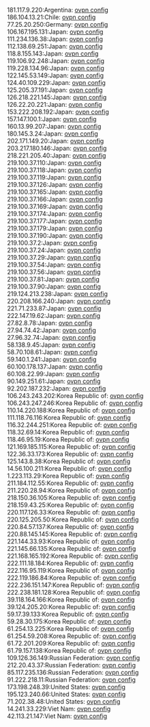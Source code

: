 181.117.9.220:Argentina: [ovpn config](vpn/181_117_9_220.ovpn)  
186.104.13.21:Chile: [ovpn config](vpn/186_104_13_21.ovpn)  
77.25.20.250:Germany: [ovpn config](vpn/77_25_20_250.ovpn)  
106.167.195.131:Japan: [ovpn config](vpn/106_167_195_131.ovpn)  
111.234.136.38:Japan: [ovpn config](vpn/111_234_136_38.ovpn)  
112.138.69.251:Japan: [ovpn config](vpn/112_138_69_251.ovpn)  
118.8.155.143:Japan: [ovpn config](vpn/118_8_155_143.ovpn)  
119.106.92.248:Japan: [ovpn config](vpn/119_106_92_248.ovpn)  
119.228.134.96:Japan: [ovpn config](vpn/119_228_134_96.ovpn)  
122.145.53.149:Japan: [ovpn config](vpn/122_145_53_149.ovpn)  
124.40.109.229:Japan: [ovpn config](vpn/124_40_109_229.ovpn)  
125.205.37.191:Japan: [ovpn config](vpn/125_205_37_191.ovpn)  
126.218.221.145:Japan: [ovpn config](vpn/126_218_221_145.ovpn)  
126.22.20.221:Japan: [ovpn config](vpn/126_22_20_221.ovpn)  
153.222.208.192:Japan: [ovpn config](vpn/153_222_208_192.ovpn)  
157.147.100.1:Japan: [ovpn config](vpn/157_147_100_1.ovpn)  
160.13.99.207:Japan: [ovpn config](vpn/160_13_99_207.ovpn)  
180.145.3.24:Japan: [ovpn config](vpn/180_145_3_24.ovpn)  
202.171.149.20:Japan: [ovpn config](vpn/202_171_149_20.ovpn)  
203.217.180.146:Japan: [ovpn config](vpn/203_217_180_146.ovpn)  
218.221.205.40:Japan: [ovpn config](vpn/218_221_205_40.ovpn)  
219.100.37.110:Japan: [ovpn config](vpn/219_100_37_110.ovpn)  
219.100.37.118:Japan: [ovpn config](vpn/219_100_37_118.ovpn)  
219.100.37.119:Japan: [ovpn config](vpn/219_100_37_119.ovpn)  
219.100.37.126:Japan: [ovpn config](vpn/219_100_37_126.ovpn)  
219.100.37.165:Japan: [ovpn config](vpn/219_100_37_165.ovpn)  
219.100.37.166:Japan: [ovpn config](vpn/219_100_37_166.ovpn)  
219.100.37.169:Japan: [ovpn config](vpn/219_100_37_169.ovpn)  
219.100.37.174:Japan: [ovpn config](vpn/219_100_37_174.ovpn)  
219.100.37.177:Japan: [ovpn config](vpn/219_100_37_177.ovpn)  
219.100.37.179:Japan: [ovpn config](vpn/219_100_37_179.ovpn)  
219.100.37.190:Japan: [ovpn config](vpn/219_100_37_190.ovpn)  
219.100.37.2:Japan: [ovpn config](vpn/219_100_37_2.ovpn)  
219.100.37.24:Japan: [ovpn config](vpn/219_100_37_24.ovpn)  
219.100.37.29:Japan: [ovpn config](vpn/219_100_37_29.ovpn)  
219.100.37.54:Japan: [ovpn config](vpn/219_100_37_54.ovpn)  
219.100.37.56:Japan: [ovpn config](vpn/219_100_37_56.ovpn)  
219.100.37.81:Japan: [ovpn config](vpn/219_100_37_81.ovpn)  
219.100.37.90:Japan: [ovpn config](vpn/219_100_37_90.ovpn)  
219.124.213.238:Japan: [ovpn config](vpn/219_124_213_238.ovpn)  
220.208.166.240:Japan: [ovpn config](vpn/220_208_166_240.ovpn)  
221.71.233.87:Japan: [ovpn config](vpn/221_71_233_87.ovpn)  
222.147.19.62:Japan: [ovpn config](vpn/222_147_19_62.ovpn)  
27.82.8.78:Japan: [ovpn config](vpn/27_82_8_78.ovpn)  
27.94.74.42:Japan: [ovpn config](vpn/27_94_74_42.ovpn)  
27.96.32.74:Japan: [ovpn config](vpn/27_96_32_74.ovpn)  
58.138.9.45:Japan: [ovpn config](vpn/58_138_9_45.ovpn)  
58.70.108.61:Japan: [ovpn config](vpn/58_70_108_61.ovpn)  
59.140.1.241:Japan: [ovpn config](vpn/59_140_1_241.ovpn)  
60.100.178.137:Japan: [ovpn config](vpn/60_100_178_137.ovpn)  
60.108.22.99:Japan: [ovpn config](vpn/60_108_22_99.ovpn)  
90.149.251.61:Japan: [ovpn config](vpn/90_149_251_61.ovpn)  
92.202.187.232:Japan: [ovpn config](vpn/92_202_187_232.ovpn)  
106.243.243.202:Korea Republic of: [ovpn config](vpn/106_243_243_202.ovpn)  
106.243.247.246:Korea Republic of: [ovpn config](vpn/106_243_247_246.ovpn)  
110.14.220.188:Korea Republic of: [ovpn config](vpn/110_14_220_188.ovpn)  
111.118.76.116:Korea Republic of: [ovpn config](vpn/111_118_76_116.ovpn)  
116.32.244.251:Korea Republic of: [ovpn config](vpn/116_32_244_251.ovpn)  
118.32.69.14:Korea Republic of: [ovpn config](vpn/118_32_69_14.ovpn)  
118.46.95.19:Korea Republic of: [ovpn config](vpn/118_46_95_19.ovpn)  
121.169.185.115:Korea Republic of: [ovpn config](vpn/121_169_185_115.ovpn)  
122.36.33.173:Korea Republic of: [ovpn config](vpn/122_36_33_173.ovpn)  
125.143.8.38:Korea Republic of: [ovpn config](vpn/125_143_8_38.ovpn)  
14.56.100.211:Korea Republic of: [ovpn config](vpn/14_56_100_211.ovpn)  
1.223.113.29:Korea Republic of: [ovpn config](vpn/1_223_113_29.ovpn)  
211.184.112.55:Korea Republic of: [ovpn config](vpn/211_184_112_55.ovpn)  
211.220.28.94:Korea Republic of: [ovpn config](vpn/211_220_28_94.ovpn)  
218.150.36.105:Korea Republic of: [ovpn config](vpn/218_150_36_105.ovpn)  
218.159.43.25:Korea Republic of: [ovpn config](vpn/218_159_43_25.ovpn)  
220.117.126.33:Korea Republic of: [ovpn config](vpn/220_117_126_33.ovpn)  
220.125.205.50:Korea Republic of: [ovpn config](vpn/220_125_205_50.ovpn)  
220.84.57.137:Korea Republic of: [ovpn config](vpn/220_84_57_137.ovpn)  
220.88.145.145:Korea Republic of: [ovpn config](vpn/220_88_145_145.ovpn)  
221.144.33.93:Korea Republic of: [ovpn config](vpn/221_144_33_93.ovpn)  
221.145.66.135:Korea Republic of: [ovpn config](vpn/221_145_66_135.ovpn)  
221.168.165.192:Korea Republic of: [ovpn config](vpn/221_168_165_192.ovpn)  
222.111.18.184:Korea Republic of: [ovpn config](vpn/222_111_18_184.ovpn)  
222.116.95.119:Korea Republic of: [ovpn config](vpn/222_116_95_119.ovpn)  
222.119.186.84:Korea Republic of: [ovpn config](vpn/222_119_186_84.ovpn)  
222.236.151.147:Korea Republic of: [ovpn config](vpn/222_236_151_147.ovpn)  
222.238.181.128:Korea Republic of: [ovpn config](vpn/222_238_181_128.ovpn)  
39.118.164.166:Korea Republic of: [ovpn config](vpn/39_118_164_166.ovpn)  
39.124.205.20:Korea Republic of: [ovpn config](vpn/39_124_205_20.ovpn)  
59.17.39.133:Korea Republic of: [ovpn config](vpn/59_17_39_133.ovpn)  
59.28.30.175:Korea Republic of: [ovpn config](vpn/59_28_30_175.ovpn)  
61.254.13.225:Korea Republic of: [ovpn config](vpn/61_254_13_225.ovpn)  
61.254.59.208:Korea Republic of: [ovpn config](vpn/61_254_59_208.ovpn)  
61.72.201.209:Korea Republic of: [ovpn config](vpn/61_72_201_209.ovpn)  
61.79.157.138:Korea Republic of: [ovpn config](vpn/61_79_157_138.ovpn)  
109.126.36.149:Russian Federation: [ovpn config](vpn/109_126_36_149.ovpn)  
212.20.43.37:Russian Federation: [ovpn config](vpn/212_20_43_37.ovpn)  
85.117.235.136:Russian Federation: [ovpn config](vpn/85_117_235_136.ovpn)  
91.222.218.11:Russian Federation: [ovpn config](vpn/91_222_218_11.ovpn)  
173.198.248.39:United States: [ovpn config](vpn/173_198_248_39.ovpn)  
195.123.240.66:United States: [ovpn config](vpn/195_123_240_66.ovpn)  
71.202.38.48:United States: [ovpn config](vpn/71_202_38_48.ovpn)  
14.241.33.229:Viet Nam: [ovpn config](vpn/14_241_33_229.ovpn)  
42.113.21.147:Viet Nam: [ovpn config](vpn/42_113_21_147.ovpn)  

